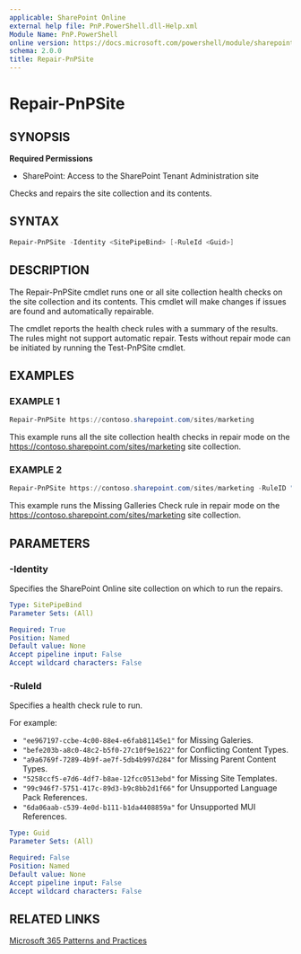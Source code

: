 ```yaml
---
applicable: SharePoint Online
external help file: PnP.PowerShell.dll-Help.xml
Module Name: PnP.PowerShell
online version: https://docs.microsoft.com/powershell/module/sharepoint-pnp/repair-pnpsite
schema: 2.0.0
title: Repair-PnPSite
---
```


# Repair-PnPSite

## SYNOPSIS

**Required Permissions**

* SharePoint: Access to the SharePoint Tenant Administration site

Checks and repairs the site collection and its contents.

## SYNTAX

```powershell
Repair-PnPSite -Identity <SitePipeBind> [-RuleId <Guid>]
```

## DESCRIPTION
The Repair-PnPSite cmdlet runs one or all site collection health checks on the site collection and its contents. This cmdlet will make changes if issues are found and automatically repairable.

The cmdlet reports the health check rules with a summary of the results. The rules might not support automatic repair. Tests without repair mode can be initiated by running the Test-PnPSite cmdlet.


## EXAMPLES

### EXAMPLE 1
```powershell
Repair-PnPSite https://contoso.sharepoint.com/sites/marketing
```

This example runs all the site collection health checks in repair mode on the https://contoso.sharepoint.com/sites/marketing site collection.

### EXAMPLE 2
```powershell
Repair-PnPSite https://contoso.sharepoint.com/sites/marketing -RuleID "ee967197-ccbe-4c00-88e4-e6fab81145e1"
```

This example runs the Missing Galleries Check rule in repair mode on the https://contoso.sharepoint.com/sites/marketing site collection.

## PARAMETERS

### -Identity
Specifies the SharePoint Online site collection on which to run the repairs.

```yaml
Type: SitePipeBind
Parameter Sets: (All)

Required: True
Position: Named
Default value: None
Accept pipeline input: False
Accept wildcard characters: False
```

### -RuleId
Specifies a health check rule to run.

For example:

* `"ee967197-ccbe-4c00-88e4-e6fab81145e1"` for Missing Galeries.
* `"befe203b-a8c0-48c2-b5f0-27c10f9e1622"` for Conflicting Content Types.
* `"a9a6769f-7289-4b9f-ae7f-5db4b997d284"` for Missing Parent Content Types.
* `"5258ccf5-e7d6-4df7-b8ae-12fcc0513ebd"` for Missing Site Templates.
* `"99c946f7-5751-417c-89d3-b9c8bb2d1f66"` for Unsupported Language Pack References.
* `"6da06aab-c539-4e0d-b111-b1da4408859a"` for Unsupported MUI References.

```yaml
Type: Guid
Parameter Sets: (All)

Required: False
Position: Named
Default value: None
Accept pipeline input: False
Accept wildcard characters: False
```


## RELATED LINKS

[Microsoft 365 Patterns and Practices](https://aka.ms/m365pnp)